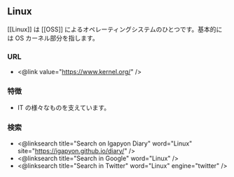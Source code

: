 ## Linux

[[Linux]] は [[OSS]] によるオペレーティングシステムのひとつです。基本的には OS カーネル部分を指します。

### URL

* <@link value="https://www.kernel.org/" />

### 特徴

* IT の様々なものを支えています。

### 検索

* <@linksearch title="Search on Igapyon Diary" word="Linux" site="https://igapyon.github.io/diary/" />
* <@linksearch title="Search in Google" word="Linux" />
* <@linksearch title="Search in Twitter" word="Linux" engine="twitter" />

